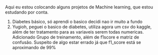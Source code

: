 Aqui eu estou colocando alguns projetos de Machine learning, que estou estudando por conta.
1. Diabetes básico, só aprendi o basico decidi nao ir muito a fundo
2. Yugioh, peguei o basico de diabetes, utiliza agora um csv do kaggle, além de ter tratamento para as variaveis serem todas numericas.
    Adicionado Grupo de treinamento, além de f1score e matriz de confusão. Suspeito de algo estar errado já que f1_score está se aproximando de 99%
